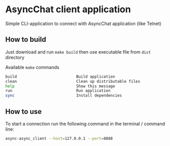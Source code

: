 # AsyncChat client application

Simple CLI-application to connect with AsyncChat application (like Telnet)

## How to build

Just download and run `make build` then use executable file from `dist` directory

Available `make` commands

```bash
build                          Build application
clean                          Clean up distributable files
help                           Show this message
run                            Run application
sync                           Install dependencies
```

## How to use

To start a connection run the following command in the terminal / command line:

```bash
async-async_client --host=127.0.0.1 --port=8888
```
